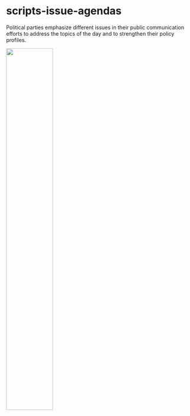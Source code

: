# scripts-issue-agendas
Political parties emphasize different issues in their public communication efforts to address the topics of the day and to strengthen their policy profiles.


<img src="https://github.com/cornelius-erfort/scripts-issue-agendas/plots/7-union_fraktion.pdf" width="50%">
